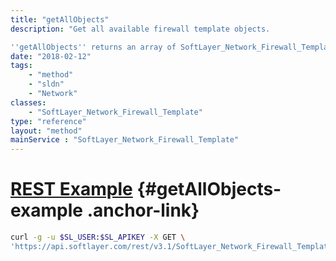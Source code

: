 ```yaml
---
title: "getAllObjects"
description: "Get all available firewall template objects. 

''getAllObjects'' returns an array of SoftLayer_Network_Firewall_Template objects upon success. "
date: "2018-02-12"
tags:
    - "method"
    - "sldn"
    - "Network"
classes:
    - "SoftLayer_Network_Firewall_Template"
type: "reference"
layout: "method"
mainService : "SoftLayer_Network_Firewall_Template"
---
```


# [REST Example](#getAllObjects-example) <a href="/article/rest/"><i class="fas fa-question"></i></a> {#getAllObjects-example .anchor-link} 
```bash
curl -g -u $SL_USER:$SL_APIKEY -X GET \
'https://api.softlayer.com/rest/v3.1/SoftLayer_Network_Firewall_Template/getAllObjects'
```
